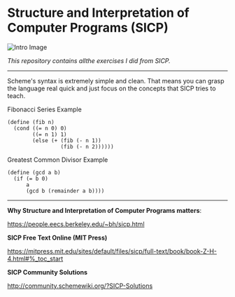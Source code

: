 # Structure and Interpretation of Computer Programs (SICP)

![Intro Image](https://user-images.githubusercontent.com/30487160/73585690-86b19680-4471-11ea-8a34-03d20fd75740.jpg)

*This repository contains allthe exercises I did from SICP.*

---

Scheme's syntax is extremely simple and clean. That means you can grasp the language real quick and just focus on the concepts that SICP tries to teach.

Fibonacci Series Example

```
(define (fib n)
  (cond ((= n 0) 0)
        ((= n 1) 1)
        (else (+ (fib (- n 1))
                 (fib (- n 2))))))
```

Greatest Common Divisor Example
```
(define (gcd a b)
  (if (= b 0)
      a
      (gcd b (remainder a b))))
```

---

**Why Structure and Interpretation of Computer Programs matters**:

https://people.eecs.berkeley.edu/~bh/sicp.html

**SICP Free Text Online (MIT Press)**

https://mitpress.mit.edu/sites/default/files/sicp/full-text/book/book-Z-H-4.html#%_toc_start

**SICP Community Solutions**

http://community.schemewiki.org/?SICP-Solutions
